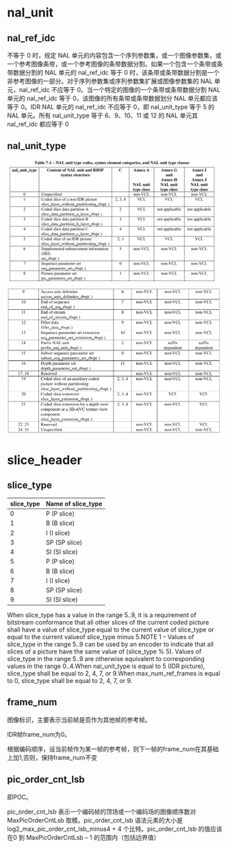 # nal_unit

## nal_ref_idc 

不等于 0 时，规定 NAL 单元的内容包含一个序列参数集，或一个图像参数集，或一个参考图像条带，或一个参考图像的条带数据分割。如果一个包含一个条带或条带数据分割的 NAL 单元的 nal_ref_idc 等于 0 时，该条带或条带数据分割是一个非参考图像的一部分。对于序列参数集或序列参数集扩展或图像参数集的 NAL 单元，nal_ref_idc 不应等于 0。当一个特定的图像的一个条带或条带数据分割 NAL 单元的 nal_ref_idc 等于 0，该图像的所有条带或条带数据划分 NAL 单元都应该等于 0。IDR NAL 单元的 nal_ref_idc 不应等于 0，即 nal_unit_type 等于 5 的 NAL 单元。所有 nal_unit_type 等于 6、9、10、11 或 12 的 NAL 单元其 nal_ref_idc 都应等于 0

## nal_unit_type

![1563934403914](img/nal_unit_type1.png)

![1563934439659](img/nal_unit_type2.png)

# slice_header

## slice_type

| slice_type | Name of slice_type |
| ---------- | ------------------ |
| 0          | P (P slice)        |
| 1          | B (B slice)        |
| 2          | I (I slice)        |
| 3          | SP (SP slice)      |
| 4          | SI (SI slice)      |
| 5          | P (P slice)        |
| 6          | B (B slice)        |
| 7          | I (I slice)        |
| 8          | SP (SP slice)      |
| 9          | SI (SI slice)      |

When slice_type has a value in the range 5..9, it is a requirement of bitstream conformance that all other slices of the 
current coded picture shall have a value of slice_type equal to the current value of slice_type or equal to the current valueof slice_type minus 5.NOTE 1 – Values of slice_type in the range 5..9 can be used by an encoder to indicate that all slices of a picture have the same value of (slice_type % 5). Values of slice_type in the range 5..9 are otherwise equivalent to corresponding values in the range 0..4.When nal_unit_type is equal to 5 (IDR picture), slice_type shall be equal to 2, 4, 7, or 9.When max_num_ref_frames is equal to 0, slice_type shall be equal to 2, 4, 7, or 9.

## frame_num

图像标识，主要表示当前帧是否作为其他帧的参考帧。

IDR帧frame_num为0。

根据编码顺序，设当前帧作为某一帧的参考帧，则下一帧的frame_num在其基础上加1,否则，保持frame_num不变


## pic_order_cnt_lsb

即POC。

pic_order_cnt_lsb 表示一个编码帧的顶场或一个编码场的图像顺序数对 MaxPicOrderCntLsb 取模。pic_order_cnt_lsb 语法元素的大小是 log2_max_pic_order_cnt_lsb_minus4 + 4 个比特。pic_order_cnt_lsb 的值应该在0 到 MaxPicOrderCntLsb – 1 的范围内（包括边界值）